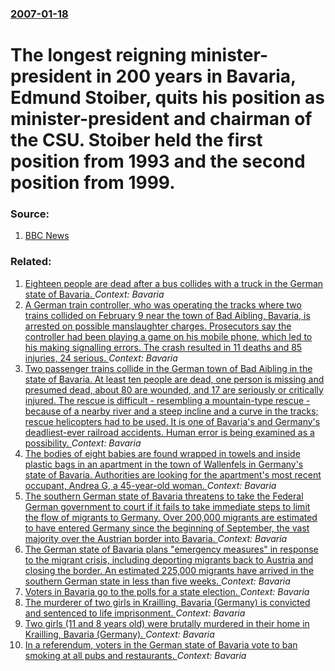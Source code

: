 ### [2007-01-18](/news/2007/01/18/index.md)

#  The longest reigning minister-president in 200 years in Bavaria, Edmund Stoiber, quits his position as minister-president and chairman of the CSU. Stoiber held the first position from 1993 and the second position from 1999. 




### Source:

1. [BBC News](http://news.bbc.co.uk/2/hi/europe/6275483.stm)

### Related:

1. [Eighteen people are dead after a bus collides with a truck in the German state of Bavaria.  ](/news/2017/07/3/eighteen-people-are-dead-after-a-bus-collides-with-a-truck-in-the-german-state-of-bavaria.md) _Context: Bavaria_
2. [  A German train controller, who was operating the tracks where two trains collided on February 9 near the town of Bad Aibling, Bavaria, is arrested on possible manslaughter charges. Prosecutors say the controller had been playing a game on his mobile phone, which led to his making signalling errors. The crash resulted in 11 deaths and 85 injuries, 24 serious. ](/news/2016/04/12/a-german-train-controller-who-was-operating-the-tracks-where-two-trains-collided-on-february-9-near-the-town-of-bad-aibling-bavaria-is.md) _Context: Bavaria_
3. [Two passenger trains collide in the German town of Bad Aibling in the state of Bavaria. At least ten people are dead, one person is missing and presumed dead, about 80 are wounded, and 17 are seriously or critically injured. The rescue is difficult - resembling a mountain-type rescue - because of a nearby river and a steep incline and a curve in the tracks; rescue helicopters had to be used. It is one of Bavaria's and Germany's deadliest-ever railroad accidents. Human error is being examined as a possibility. ](/news/2016/02/9/two-passenger-trains-collide-in-the-german-town-of-bad-aibling-in-the-state-of-bavaria-at-least-ten-people-are-dead-one-person-is-missing.md) _Context: Bavaria_
4. [The bodies of eight babies are found wrapped in towels and inside plastic bags in an apartment in the town of Wallenfels in Germany's state of Bavaria. Authorities are looking for the apartment's most recent occupant, Andrea G, a 45-year-old woman. ](/news/2015/11/13/the-bodies-of-eight-babies-are-found-wrapped-in-towels-and-inside-plastic-bags-in-an-apartment-in-the-town-of-wallenfels-in-germany-s-state.md) _Context: Bavaria_
5. [The southern German state of Bavaria threatens to take the Federal German government to court if it fails to take immediate steps to limit the flow of migrants to Germany. Over 200,000 migrants are estimated to have entered Germany since the beginning of September, the vast majority over the Austrian border into Bavaria. ](/news/2015/10/9/the-southern-german-state-of-bavaria-threatens-to-take-the-federal-german-government-to-court-if-it-fails-to-take-immediate-steps-to-limit-t.md) _Context: Bavaria_
6. [The German state of Bavaria plans "emergency measures" in response to the migrant crisis, including deporting migrants back to Austria and closing the border. An estimated 225,000 migrants have arrived in the southern German state in less than five weeks. ](/news/2015/10/8/the-german-state-of-bavaria-plans-emergency-measures-in-response-to-the-migrant-crisis-including-deporting-migrants-back-to-austria-and-c.md) _Context: Bavaria_
7. [Voters in Bavaria go to the polls for a state election. ](/news/2013/09/15/voters-in-bavaria-go-to-the-polls-for-a-state-election.md) _Context: Bavaria_
8. [The murderer of two girls in Krailling, Bavaria (Germany) is convicted and sentenced to life imprisonment. ](/news/2012/04/16/the-murderer-of-two-girls-in-krailling-bavaria-germany-is-convicted-and-sentenced-to-life-imprisonment.md) _Context: Bavaria_
9. [Two girls (11 and 8 years old) were brutally murdered in their home in Krailling, Bavaria (Germany). ](/news/2011/03/24/two-girls-11-and-8-years-old-were-brutally-murdered-in-their-home-in-krailling-bavaria-germany.md) _Context: Bavaria_
10. [In a referendum, voters in the German state of Bavaria vote to ban smoking at all pubs and restaurants. ](/news/2010/07/4/in-a-referendum-voters-in-the-german-state-of-bavaria-vote-to-ban-smoking-at-all-pubs-and-restaurants.md) _Context: Bavaria_
